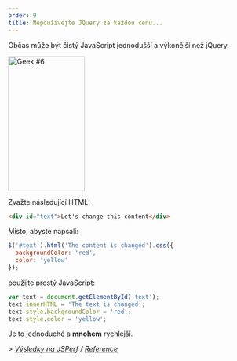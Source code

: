 ```yaml
---
order: 9
title: Nepoužívejte JQuery za každou cenu...
---
```


Občas může být čistý JavaScript jednodušší a výkonější než jQuery.

<div class="img-right">
  <img id="geek-6" class="icos-geek" src="http://browserdiet.com/en/assets/img/6.png" alt="Geek #6" width="156" height="275" />
</div>

Zvažte následující HTML:

```html
<div id="text">Let's change this content</div>
```

Místo, abyste napsali:

```js
$('#text').html('The content is changed').css({
  backgroundColor: 'red',
  color: 'yellow'
});
```

použijte prostý JavaScript:

```js
var text = document.getElementById('text');
text.innerHTML = 'The text is changed';
text.style.backgroundColor = 'red';
text.style.color = 'yellow';
```

Je to jednoduché a **mnohem** rychlejší.

*> [Výsledky na JSPerf](http://jsperf.com/jquery-vs-javascript-performance-text) / [Reference](https://github.com/zenorocha/browser-diet/wiki/References#dont-use-jquery)*
